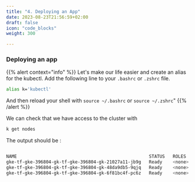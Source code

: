 ```yaml
---
title: "4. Deploying an App"
date: 2023-08-23T21:56:59+02:00
draft: false
icon: "code_blocks"
weight: 300

---
```

### Deploying an app 
{{% alert context="info" %}}
Let's make our life easier and create an alias for the kubectl. Add the following line to your `.bashrc` or `.zshrc` file.

```bash
alias k='kubectl'
```
And then reload your shell with `source ~/.bashrc` or `source ~/.zshrc`"
{{% /alert %}}

We can check that we have access to the cluster with 
```bash
k get nodes
```
The output should be : 
```bash

NAME                                                  STATUS   ROLES    AGE   VERSION
gke-tf-gke-396804-gk-tf-gke-396804-gk-21027a11-jb9g   Ready    <none>   46m   v1.27.3-gke.100
gke-tf-gke-396804-gk-tf-gke-396804-gk-48da9db5-9qjq   Ready    <none>   46m   v1.27.3-gke.100
gke-tf-gke-396804-gk-tf-gke-396804-gk-6f81bc4f-pc6z   Ready    <none>   46m   v1.27.3-gke.100
```

